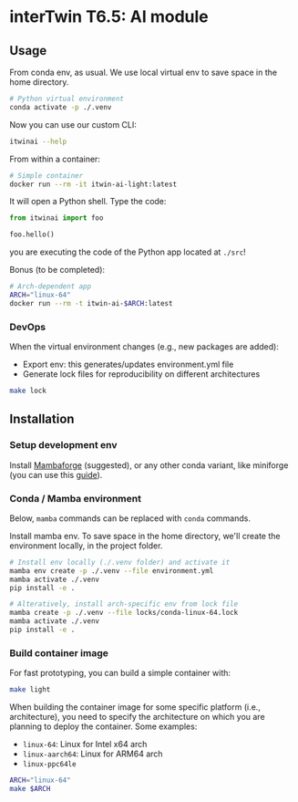 # interTwin T6.5: AI module

## Usage

From conda env, as usual. We use local virtual env to
save space in the home directory.

```bash
# Python virtual environment
conda activate -p ./.venv
```

Now you can use our custom CLI:

```bash
itwinai --help
```

From within a container:

```bash
# Simple container
docker run --rm -it itwin-ai-light:latest
```

It will open a Python shell. Type the code:

```python
from itwinai import foo

foo.hello()
```

you are executing the code of the Python app
located at `./src`!

Bonus (to be completed):

```bash
# Arch-dependent app
ARCH="linux-64"
docker run --rm -t itwin-ai-$ARCH:latest
```

### DevOps

When the virtual environment changes (e.g., new packages are added):

- Export env: this generates/updates environment.yml file
- Generate lock files for reproducibility on different architectures

```bash
make lock
```

## Installation

### Setup development env

Install [Mambaforge](https://github.com/conda-forge/miniforge#unix-like-platforms-mac-os--linux) (suggested),
or any other conda
variant, like miniforge (you can use this [guide](https://abpcomputing.web.cern.ch/guides/python_inst/)).

### Conda / Mamba environment

Below, `mamba` commands can be replaced with `conda` commands.

Install mamba env. To save space in the home directory, we'll create the
environment locally, in the project folder.

```bash
# Install env locally (./.venv folder) and activate it
mamba env create -p ./.venv --file environment.yml
mamba activate ./.venv
pip install -e .

# Alteratively, install arch-specific env from lock file
mamba create -p ./.venv --file locks/conda-linux-64.lock
mamba activate ./.venv
pip install -e .
```

### Build container image

For fast prototyping, you can build a simple container with:

```bash
make light
```

When building the container image for some specific platform (i.e., architecture),
you need to specify the architecture on which you are planning to deploy the container.
Some examples:

- `linux-64`: Linux for Intel x64 arch
- `linux-aarch64`: Linux for ARM64 arch
- `linux-ppc64le`

```bash
ARCH="linux-64"
make $ARCH
```
